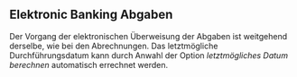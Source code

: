 ## Elektronic Banking Abgaben 

Der Vorgang der elektronischen Überweisung der Abgaben ist weitgehend derselbe, wie bei den Abrechnungen. Das letztmögliche Durchführungsdatum kann durch Anwahl der Option *letztmögliches Datum berechnen* automatisch errechnet werden.